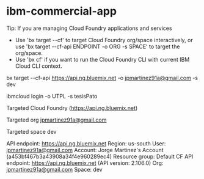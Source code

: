 # ibm-commercial-app

Tip: If you are managing Cloud Foundry applications and services
- Use 'bx target --cf' to target Cloud Foundry org/space interactively, or use 'bx target --cf-api ENDPOINT -o ORG -s SPACE' to target the org/space.
- Use 'bx cf' if you want to run the Cloud Foundry CLI with current IBM Cloud CLI context.


bx target --cf-api https://api.ng.bluemix.net -o jpmartinez91a@gmail.com -s dev

ibmcloud login -o UTPL -s tesisPato

Targeted Cloud Foundry (https://api.ng.bluemix.net)

Targeted org jpmartinez91a@gmail.com

Targeted space dev



API endpoint:      https://api.ng.bluemix.net
Region:            us-south
User:              jpmartinez91a@gmail.com
Account:           Jorge Martinez's Account (a453bf467b3a43908a34f4e960289ec4)
Resource group:    Default
CF API endpoint:   https://api.ng.bluemix.net (API version: 2.106.0)
Org:               jpmartinez91a@gmail.com
Space:             dev